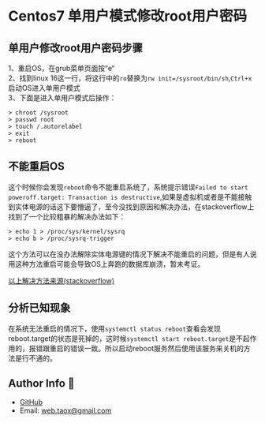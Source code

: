 # Centos7 单用户模式修改root用户密码

## 单用户修改root用户密码步骤

1、重启OS，在grub菜单页面按“e“  
2、找到linux 16这一行，将这行中的```ro```替换为```rw init=/sysroot/bin/sh```,```Ctrl+x```启动OS进入单用户模式  
3、下面是进入单用户模式后操作：

```shell
> chroot /sysroot
> passwd root
> touch /.autorelabel
> exit
> reboot
```

## 不能重启OS

这个时候你会发现```reboot```命令不能重启系统了，系统提示错误```Failed to start poweroff.target: Transaction is destructive```,如果是虚拟机或者是不能接触到实体电源的话这下要懵逼了，至今没找到原因和解决办法，在stackoverflow上找到了一个比较粗暴的解决办法如下：

```shell
> echo 1 > /proc/sys/kernel/sysrq
> echo b > /proc/sysrq-trigger
```

这个方法可以在没办法解除实体电源键的情况下解决不能重启的问题，但是有人说用这种方法重启可能会导致OS上奔跑的数据库崩溃，暂未考证。

[以上解决方法来源(stackoverflow)](http://unix.stackexchange.com/questions/274761/bunsenlabs-debian-derrivative-wont-shut-down-failed-to-start-poweroff-target/304274#304274)

## 分析已知现象

在系统无法重启的情况下，使用```systemctl status reboot```查看会发现reboot.target的状态是死掉的，这时候```systemctl start reboot.target```是不起作用的，报错跟重启的错误一致。所以启动reboot服务然后使用该服务来关机的方法是行不通的。

## Author Info 🐨

* [GitHub](https://github.com/Tao-Quixote)
* Email: <web.taox@gmail.com>